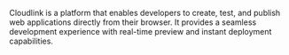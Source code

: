Cloudlink is a platform that enables developers to create, test, and publish web applications directly from their browser. It provides a seamless development experience
with real-time preview and instant deployment capabilities.